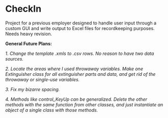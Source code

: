 # CheckIn
Project for a previous employer designed to handle user input through a custom GUI and write output to Excel files for recordkeeping purposes. Needs heavy revision.

**General Future Plans:**

*1. Change the template .xmls to .csv rows. No reason to have two data sources.*

*2. Locate the areas where I used throwaway variables. Make one Extinguisher class for all extinguisher parts and data, and get rid of the throwaway or single-use variables.*

*3. Fix my bizarre spacing.*

*4. Methods like control_KeyUp can be generalized. Delete the other methods with the same function from other classes, and just instantiate an object of a single class with those methods.*
